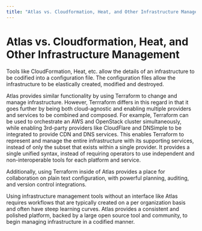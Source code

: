 ```yaml
---
title: "Atlas vs. Cloudformation, Heat, and Other Infrastructure Management"
---
```


# Atlas vs. Cloudformation, Heat, and Other Infrastructure Management

Tools like CloudFormation, Heat, etc. allow the details of an infrastructure
to be codified into a configuration file. The configuration files allow
the infrastructure to be elastically created, modified and destroyed.

Atlas provides similar functionality by using Terraform to change
and manage infrastructure. However, Terrraform
differs in this regard in that it goes further by being both cloud-agnostic and enabling multiple
providers and services to be combined and composed. For example, Terraform
can be used to orchestrate an AWS and OpenStack cluster simultaneously,
while enabling 3rd-party providers like CloudFlare and DNSimple to be
integrated to provide CDN and DNS services. This enables Terraform to
represent and manage the entire infrastructure with its supporting services,
instead of only the subset that exists within a single provider. It provides
a single unified syntax, instead of requiring operators to use independent
and non-interoperable tools for each platform and service.

Additionally, using Terraform inside of Atlas provides a place for collaboration
on plain text configuration, with powerful planning, auditing, and
version control integrations.

Using infrastructure management tools without an interface like Atlas
requires workflows that are typically created on a per organization
basis and often have steep learning curves. Atlas provides a consistent
and polished platform, backed by a large open source tool and community,
to begin managing infrastructure in a codified manner.

